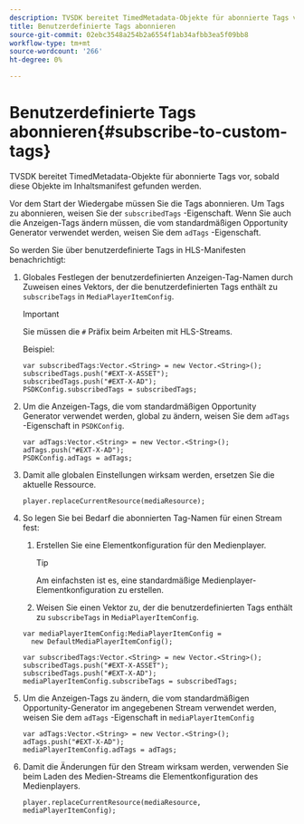 ```yaml
---
description: TVSDK bereitet TimedMetadata-Objekte für abonnierte Tags vor, sobald diese Objekte im Inhaltsmanifest gefunden werden.
title: Benutzerdefinierte Tags abonnieren
source-git-commit: 02ebc3548a254b2a6554f1ab34afbb3ea5f09bb8
workflow-type: tm+mt
source-wordcount: '266'
ht-degree: 0%

---
```


# Benutzerdefinierte Tags abonnieren{#subscribe-to-custom-tags}

TVSDK bereitet TimedMetadata-Objekte für abonnierte Tags vor, sobald diese Objekte im Inhaltsmanifest gefunden werden.

Vor dem Start der Wiedergabe müssen Sie die Tags abonnieren.
Um Tags zu abonnieren, weisen Sie der `subscribedTags` -Eigenschaft. Wenn Sie auch die Anzeigen-Tags ändern müssen, die vom standardmäßigen Opportunity Generator verwendet werden, weisen Sie dem `adTags` -Eigenschaft.

So werden Sie über benutzerdefinierte Tags in HLS-Manifesten benachrichtigt:

1. Globales Festlegen der benutzerdefinierten Anzeigen-Tag-Namen durch Zuweisen eines Vektors, der die benutzerdefinierten Tags enthält zu `subscribeTags` in `MediaPlayerItemConfig`.

   >[!IMPORTANT]
   >
   >Sie müssen die `#` Präfix beim Arbeiten mit HLS-Streams.

   Beispiel:

   ```
   var subscribedTags:Vector.<String> = new Vector.<String>(); 
   subscribedTags.push("#EXT-X-ASSET"); 
   subscribedTags.push("#EXT-X-AD"); 
   PSDKConfig.subscribedTags = subscribedTags;
   ```

1. Um die Anzeigen-Tags, die vom standardmäßigen Opportunity Generator verwendet werden, global zu ändern, weisen Sie dem `adTags` -Eigenschaft in `PSDKConfig`.

   ```
   var adTags:Vector.<String> = new Vector.<String>(); 
   adTags.push("#EXT-X-AD"); 
   PSDKConfig.adTags = adTags; 
   ```

1. Damit alle globalen Einstellungen wirksam werden, ersetzen Sie die aktuelle Ressource.

   ```
   player.replaceCurrentResource(mediaResource);
   ```

1. So legen Sie bei Bedarf die abonnierten Tag-Namen für einen Stream fest:
   1. Erstellen Sie eine Elementkonfiguration für den Medienplayer.

      >[!TIP]
      >
      >Am einfachsten ist es, eine standardmäßige Medienplayer-Elementkonfiguration zu erstellen.

   1. Weisen Sie einen Vektor zu, der die benutzerdefinierten Tags enthält zu `subscribeTags` in `MediaPlayerItemConfig`.

   ```
   var mediaPlayerItemConfig:MediaPlayerItemConfig =  
     new DefaultMediaPlayerItemConfig(); 
   
   var subscribedTags:Vector.<String> = new Vector.<String>(); 
   subscribedTags.push("#EXT-X-ASSET"); 
   subscribedTags.push("#EXT-X-AD"); 
   mediaPlayerItemConfig.subscribeTags = subscribedTags;
   ```

1. Um die Anzeigen-Tags zu ändern, die vom standardmäßigen Opportunity-Generator im angegebenen Stream verwendet werden, weisen Sie dem `adTags` -Eigenschaft in `mediaPlayerItemConfig`

   ```
   var adTags:Vector.<String> = new Vector.<String>(); 
   adTags.push("#EXT-X-AD"); 
   mediaPlayerItemConfig.adTags = adTags;
   ```

1. Damit die Änderungen für den Stream wirksam werden, verwenden Sie beim Laden des Medien-Streams die Elementkonfiguration des Medienplayers.

   ```
   player.replaceCurrentResource(mediaResource, mediaPlayerItemConfig);
   ```
